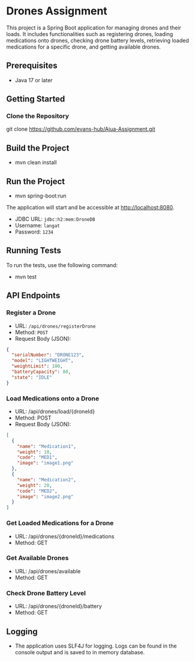 # Drones Assignment

This project is a Spring Boot application for managing drones and their loads. It includes functionalities such as registering drones, loading medications onto drones, checking drone battery levels, retrieving loaded medications for a specific drone, and getting available drones.


## Prerequisites

- Java 17 or later

## Getting Started

### Clone the Repository 

git clone https://github.com/evans-hub/Ajua-Assignment.git

## Build the Project
- mvn clean install

## Run the Project
- mvn spring-boot:run

The application will start and be accessible at [http://localhost:8080](http://localhost:8080).

- JDBC URL: `jdbc:h2:mem:DroneDB`
- Username: `langat`
- Password: `1234`

## Running Tests

To run the tests, use the following command:
- mvn test


## API Endpoints

### Register a Drone

- URL: `/api/drones/registerDrone`
- Method: `POST`
- Request Body (JSON):

```json
{
  "serialNumber": "DRONE123",
  "model": "LIGHTWEIGHT",
  "weightLimit": 100,
  "batteryCapacity": 80,
  "state": "IDLE"
}
```

### Load Medications onto a Drone
- URL: /api/drones/load/{droneId}
- Method: POST
- Request Body (JSON):
```json
[
  {
    "name": "Medication1",
    "weight": 10,
    "code": "MED1",
    "image": "image1.png"
  },
  {
    "name": "Medication2",
    "weight": 20,
    "code": "MED2",
    "image": "image2.png"
  }
]
```
### Get Loaded Medications for a Drone
- URL: /api/drones/{droneId}/medications
- Method: GET
### Get Available Drones
- URL: /api/drones/available
- Method: GET
### Check Drone Battery Level
- URL: /api/drones/{droneId}/battery
- Method: GET
## Logging
- The application uses SLF4J for logging. Logs can be found in the console output and is saved to in memory database.

